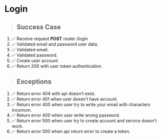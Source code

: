 # Login

> ## Success Case

1. ✅ Receive request **POST** router /login
2. ✅ Validated email and password user data.
3. ✅ Validated email.
4. ✅ Validated password.
5. ✅ Create user account.
5. ✅ Return 200 with user token authentication.

> ## Exceptions

1. ✅ Return error 404 with api doesn't exist.
2. ✅ Return error 401 when user doesn't have account.
3. ✅ Return error 400 when user try to write your email with characters incomum.
4. ✅ Return error 400 when user write wrong password.
5. ✅ Return error 500 when user try to create account and service doesn't work.
6. ✅ Return error 500 when api return error to create a token.